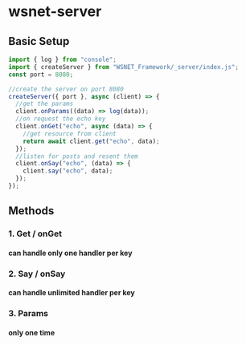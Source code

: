 # wsnet-server

## Basic Setup

```js
import { log } from "console";
import { createServer } from "WSNET_Framework/_server/index.js";
const port = 8080;

//create the server on port 8080
createServer({ port }, async (client) => {
  //get the params
  client.onParams((data) => log(data));
  //on request the echo key
  client.onGet("echo", async (data) => {
    //get resource from client
    return await client.get("echo", data);
  });
  //listen for posts and resent them
  client.onSay("echo", (data) => {
    client.say("echo", data);
  });
});
```

## Methods

### 1. Get / onGet

#### can handle only one handler per key

### 2. Say / onSay

#### can handle unlimited handler per key

### 3. Params

#### only one time